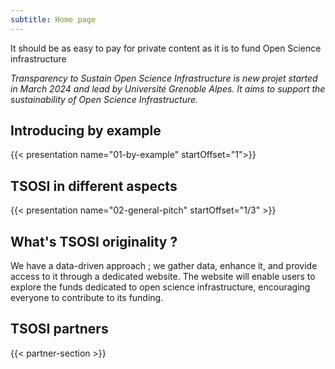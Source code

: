 ```yaml
---
subtitle: Home page
---
```



<div class="big-quote">
It should be as easy to pay for private content as it is to fund Open Science infrastructure
</div>

_Transparency to Sustain Open Science Infrastructure is new projet started in March 2024 and lead by Université Grenoble Alpes. It aims to support the sustainability of Open Science Infrastructure._

## Introducing by example

{{< presentation name="01-by-example" startOffset="1">}}

## TSOSI in different aspects

{{< presentation name="02-general-pitch" startOffset="1/3" >}}

## What's TSOSI originality ?

We have a data-driven approach ; we gather data, enhance it, and provide access to it through a dedicated website. The website will enable users to explore the funds dedicated to open science infrastructure, encouraging everyone to contribute to its funding.

## TSOSI partners

{{< partner-section >}}